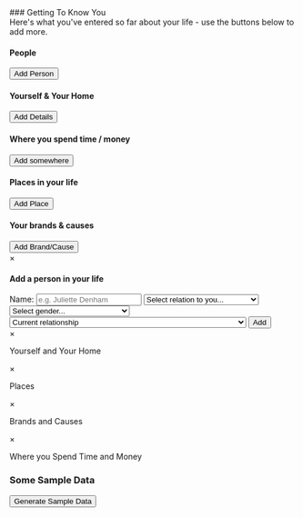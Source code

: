 <link rel="stylesheet" href="main.css"> 
### Getting To Know You
<div>Here's what you've entered so far about your life - use the buttons below to add more.</div>
<div id="user-info">
<div id="people-column" class="info-column"><h4>People</h4><ul></ul><button id="add-person" class="add-button" data-modal="person-modal">Add Person</button>
</div>
<div id="yourself-home-column" class="info-column"><h4>Yourself & Your Home</h4><ul></ul><button id="add-self" class="add-button" data-modal="self-modal">Add Details</button>
</div>
<div id="where-go-column" class="info-column"><h4>Where you spend time / money</h4><ul></ul><button id="add-spend" class="add-button" data-modal="spend-modal">Add somewhere</button>
</div>
<div id="places-column" class="info-column"><h4>Places in your life</h4><ul></ul><button id="add-place" class="add-button" data-modal="places-modal">Add Place</button>
</div>
<div id="brands-causes-column" class="info-column"><h4>Your brands & causes</h4><ul></ul><button id="add-causes" class="add-button" data-modal="causes-modal">Add Brand/Cause</button></div>
</div>
<div id="person-modal" class="modal">
  <div class="modal-content">
    <span class="close" data-modal="person-modal">&times;</span>
    <div class="modal-body">
      <h4>Add a person in your life</h4>
      <label for="person-name">Name: </label>
      <input name="person-name" type="text" placeholder="e.g. Juliette Denham" value=""/>
      <select required name="person-relationship" required>
          <option value="" disabled selected hidden>Select relation to you...</option>
          <option data-type="professional" value="accountant">Accountant</option>
          <option data-type="romantic" value="admirer">Admirer</option>
          <option data-type="professional" value="advisee">Advisee</option>
          <option data-type="professional" value="advisor">Advisor</option>
          <option data-type="professional" value="agent">Agent</option>
          <option data-type="professional" value="assistant">Assistant / PA</option>
          <option data-type="family" data-gender="female" value="aunt">Aunt</option>
          <option data-type="professional" value="boss">Boss</option>
          <option data-type="romantic" data-gender="male" value="boyfriend">Boyfriend</option>
          <option data-type="family" data-gender="male" value="brother">Brother</option>
          <option data-type="family" value="child">Child</option>
          <option data-type="professional" value="client">Client</option>
          <option data-type="professional" value="clergyman">Clergyman/Clergywoman</option>
          <option data-type="social" value="close-friend">Close Friend</option>
          <option data-type="professional" value="contractor">Contractor</option>
          <option data-type="family" value="cousin">Cousin</option>
          <option data-type="social" value="crush">Crush</option>
          <option data-type="professional" value="coworker">Co-worker/Colleague</option>
          <option data-type="professional" value="customer">Customer</option>
          <option data-type="professional" value="doctor">Doctor</option>
          <option data-type="family" data-gender="female" value="daughter">Daughter</option>
          <option data-type="professional" value="driver">Driver</option>
          <option data-type="professional" value="electrician">Electrician</option>
          <option data-type="professional" value="employee">Employee</option>
          <option data-type="professional" value="employer">Employer</option>
          <option data-type="social" value="enemy">Enemy</option>
          <option data-type="romantic" value="ex">Ex</option>
          <option data-type="social" value="facebook-friend">Facebook friend / online friend</option>
          <option data-type="family" value="family-member">Family member</option>
          <option data-type="family" value="family-friend">Family friend</option>
          <option data-type="family" data-gender="male" value="father">Father</option>
          <option data-type="social" value="friend">Friend</option>
          <option data-type="romantic" data-gender="female" value="girlfriend">Girlfriend</option>
          <option data-type="family" value="grandchild">Grandchild</option>
          <option data-type="family" value="grandparent">Grandparent</option>
          <option data-type="family" data-gender="female" value="great-aunt">Great-aunt</option>
          <option data-type="family" data-gender="male" value="great-grandfather">Great-grandfather</option>
          <option data-type="family" data-gender="female" value="great-grandmother">Great-grandfather</option>
          <option data-type="family" value="great-grandchild">Great-grandchild</option>
          <option data-type="family" data-gender="male" value="great-uncle">Great-uncle</option>
          <option data-type="family" data-gender="male" value="grandfather">Grandfather</option>
          <option data-type="family" data-gender="female" value="grandmother">Grandmother</option>
          <option data-type="family" data-gender="male" value="half-brother">Half-Brother</option>
          <option data-type="family" data-gender="female" value="half-brother">Half-Sister</option>
          <option data-type="professional" value="handyman">Handyman / Handywoman</option>
          <option data-type="romantic" data-gender="male" value="husband">Husband</option>
          <option data-type="romantic" value="involved">Involved / Entwined</option>
          <option data-type="romantic" value="is-complicated">It's complicated</option>
          <option data-type="professional" value="lawyer">Lawyer</option>
          <option data-type="professional" value="lecturer">Lecturer</option>
          <option data-type="romantic" value="lover">Lover</option>
          <option data-type="family" data-gender="female" value="mother">Mother</option>
          <option data-type="professional" value="mentee">Mentee</option>
          <option data-type="professional" value="mentor">Mentor</option>
          <option data-type="family" data-gender="male" value="nephew">Nephew</option>
          <option data-type="family" data-gender="female" value="niece">Niece</option>
          <option data-type="unknown" value="other">Other</option>
          <option data-type="professional" value="Plumber">Plumber</option>
          <option data-type="family" value="parent">Parent</option>
          <option data-type="professional" value="parent">Patient</option>
          <option data-type="professional" value="professor">Professor</option>
          <option data-type="romantic" value="partner">Partner</option>
          <option data-type="family" value="relative">Relative</option>
          <option data-type="professional" value="representative">Representative</option>
          <option data-type="family" value="sibling">Sibling</option>
          <option data-type="family" data-gender="female" value="sister">Sister</option>
          <option data-type="romantic" value="spouse">Spouse</option>    
          <option data-type="social" value="support-buddy">Support Buddy</option>    
          <option data-type="family" data-gender="male" value="son">Son</option>
          <option data-type="family" data-gender="male" value="stepsister">Stepbrother</option>
          <option data-type="family" data-gender="male" value="stepfather">Stepfather</option>
          <option data-type="family" data-gender="female" value="stepmother">Stepmother</option>
          <option data-type="family" data-gender="female" value="stepsister">Stepsister</option>
          <option data-type="professional" value="student">Student</option>
          <option data-type="professional" value="supervisee">Supervisee</option>
          <option data-type="professional" value="supervisor">Supervisor</option>
          <option data-type="professional" value="teacher">Teacher</option>
          <option data-type="professional" value="team-leader">Team leader</option>
          <option data-type="family" data-gender="male" value="uncle">Uncle</option>
          <option data-type="romantic" value="unwanted-admirer">Unwanted Admirer</option>
          <option data-type="romantic" data-gender="female" value="wife">Wife</option> 
      </select>
      <select required name="person-gender" required>
          <option value="" disabled selected hidden>Select gender...</option>
          <option value="male">Male</option>
          <option value="female">Female</option>
          <option value="non-binary-other">Non-binary, unspecified or other</option>
      </select>
      <select required name="person-active" required>
          <option value="" disabled selected hidden>Select if relationship is active...</option>
          <option value="past">Past relationship (e.g. estranged, ex, divorced, deceased, missing)</option>
          <option selected value="active">Current relationship</option>
      </select>
      <button data-modal="person-modal" id="submit-person">Add</button>                
    </div>
  </div>
</div>
<div id="self-modal" class="modal">
  <div class="modal-content">
    <span class="close" data-modal="self-modal">&times;</span>
    <div class="modal-body">
      <p>Yourself and Your Home</p>
    </div>
  </div>
</div>
<div id="places-modal" class="modal">
  <div class="modal-content">
    <span class="close" data-modal="places-modal">&times;</span>
    <div class="modal-body">
      <p>Places</p>
    </div>
  </div>
</div>
<div id="causes-modal" class="modal">
  <div class="modal-content">
    <span class="close" data-modal="causes-modal">&times;</span>
    <div class="modal-body">
      <p>Brands and Causes</p>
    </div>
  </div>
</div>
<div id="spend-modal" class="modal">
  <div class="modal-content">
    <span class="close" data-modal="spend-modal">&times;</span>
    <div class="modal-body">
      <p>Where you Spend Time and Money</p>
    </div>
  </div>
</div>

### Some Sample Data
<button id='generate'>Generate Sample Data</button>
<script type="text/javascript" src="main.js"></script>
